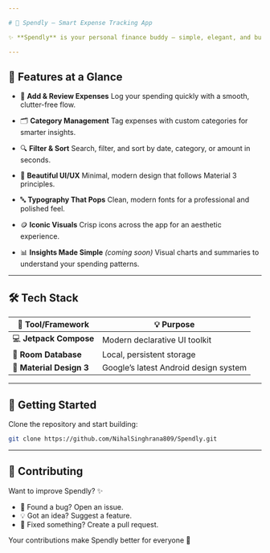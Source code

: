 ```yaml
---

# 💸 Spendly – Smart Expense Tracking App

✨ **Spendly** is your personal finance buddy — simple, elegant, and built to help you track, organize, and visualize your expenses effortlessly. Whether it’s your daily coffee ☕, a weekend trip ✈️, or monthly bills 📦 — Spendly makes sure you stay on top of your money with style.

---
```


## 🌟 Features at a Glance

* 🧾 **Add & Review Expenses**
  Log your spending quickly with a smooth, clutter-free flow.

* 🗂️ **Category Management**
  Tag expenses with custom categories for smarter insights.

* 🔍 **Filter & Sort**
  Search, filter, and sort by date, category, or amount in seconds.

* 🎨 **Beautiful UI/UX**
  Minimal, modern design that follows Material 3 principles.

* 🔤 **Typography That Pops**
  Clean, modern fonts for a professional and polished feel.

* 🪙 **Iconic Visuals**
  Crisp icons across the app for an aesthetic experience.

* 📊 **Insights Made Simple** *(coming soon)*
  Visual charts and summaries to understand your spending patterns.

---

## 🛠️ Tech Stack

| 🔧 Tool/Framework        | 💡 Purpose                            |
| ------------------------ | ------------------------------------- |
| 💻 **Jetpack Compose**   | Modern declarative UI toolkit         |
| 📂 **Room Database**     | Local, persistent storage             |
| 📱 **Material Design 3** | Google’s latest Android design system |

---

## 🚀 Getting Started

Clone the repository and start building:

```bash
git clone https://github.com/NihalSinghrana809/Spendly.git
```

---

## 🤝 Contributing

Want to improve Spendly? ✨

* 🐛 Found a bug? Open an issue.
* 💡 Got an idea? Suggest a feature.
* 🔧 Fixed something? Create a pull request.

Your contributions make Spendly better for everyone 💜
